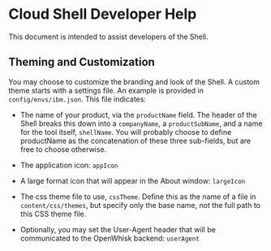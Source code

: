 # Cloud Shell Developer Help

This document is intended to assist developers of the Shell.

## Theming and Customization

You may choose to customize the branding and look of the Shell. A
custom theme starts with a settings file. An example is provided in
`config/envs/ibm.json`. This file indicates:

- The name of your product, via the `productName` field. The header of the Shell breaks this down into a `companyName`, a `productSubName`, and a name for the tool itself, `shellName`. You will probably choose to define productName as the concatenation of these three sub-fields, but are free to choose otherwise.

- The application icon: `appIcon`

- A large format icon that will appear in the About window: `largeIcon`

- The css theme file to use, `cssTheme`. Define this as the name of a file in `content/css/themes`, but specify only the base name, not the full path to this CSS theme file.

- Optionally, you may set the User-Agent header that will be communicated to the OpenWhisk backend: `userAgent`
